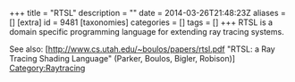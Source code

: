 +++
title = "RTSL"
description = ""
date = 2014-03-26T21:48:23Z
aliases = []
[extra]
id = 9481
[taxonomies]
categories = []
tags = []
+++
RTSL is a domain specific programming language for extending ray tracing systems.

See also: [http://www.cs.utah.edu/~boulos/papers/rtsl.pdf "RTSL: a Ray Tracing Shading Language" (Parker, Boulos, Bigler, Robison)]
[Category:Raytracing](https://rosettacode.org/wiki/Category:Raytracing)

